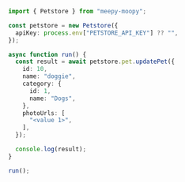 <!-- Start SDK Example Usage [usage] -->
```typescript
import { Petstore } from "meepy-moopy";

const petstore = new Petstore({
  apiKey: process.env["PETSTORE_API_KEY"] ?? "",
});

async function run() {
  const result = await petstore.pet.updatePet({
    id: 10,
    name: "doggie",
    category: {
      id: 1,
      name: "Dogs",
    },
    photoUrls: [
      "<value 1>",
    ],
  });

  console.log(result);
}

run();

```
<!-- End SDK Example Usage [usage] -->